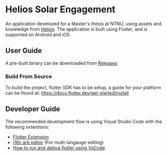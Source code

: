 # Helios Solar Engagement

An application developed for a Master's thesis at NTNU, using assets and knowledge from [Helios](https://www.ntnu.edu/helios).
The application is built using Flutter, and is supported on Android and iOS.

## User Guide

A pre-built binary can be downloaded from [Releases](https://github.com/hkgranli/flutter-engagement/releases/tag/evaluation)

### Build From Source

To build the project, flutter SDK has to be setup, a guide for your platform can be found at: <https://docs.flutter.dev/get-started/install>

## Developer Guide

The recommended development flow is using Visual Studio Code with the following extentions:

- [Flutter Extension](https://marketplace.visualstudio.com/items?itemName=Dart-Code.flutter)
- [i18n arb editor](https://marketplace.visualstudio.com/items?itemName=innwin.i18n-arb-editor) (For multi-langauge editing)
- [How to run and debug flutter using VsCode](https://docs.flutter.dev/tools/vs-code)
